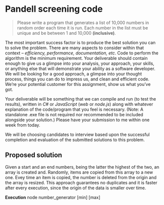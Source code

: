 # Pandell screening code

> Please write a program that generates a list of 10,000 numbers in random order each time it is run. Each number in the list must be unique and be between 1 and 10,000 **(inclusive)**.

The most important success factor is to produce the best solution you can to solve the problem. There are many aspects to consider within that context – *efficiency, performance, documentation, etc*. Code to perform the algorithm is the minimum requirement. 
Your deliverable should contain enough to give us a glimpse into your analysis, your approach, your skills, or anything else that will demonstrate your ability as a software developer. 
We will be looking for a good approach, a glimpse into your thought process, things you can do to impress us, and clean and efficient code. We’re your potential customer for this assignment, show us what you’ve got.

Your deliverable will be something that we can compile and run (to test the results), written in *C#* or *JavaScript* (*web* or *node.js*) along with whatever explanation of the code/program that you feel is necessary. 
(Note: A standalone .exe file is not required nor recommended to be included alongside your solution.) 
Please have your submission to me within one week from today.

We will be choosing candidates to interview based upon the successful completion and evaluation of the submitted solutions to this problem.

## Proposed solution
Given a start and an end numbers, being the latter the highest of the two, an array is created and. Randomly, items are copied from this array to a new one. Evey time an item is copied, the number is deleted from the origin and the array is resized.
This approach guarantees no duplicates and it is faster after every execution, since the origin of the data is smaller over time.

**Execution** 
node number_generator [min] [max]